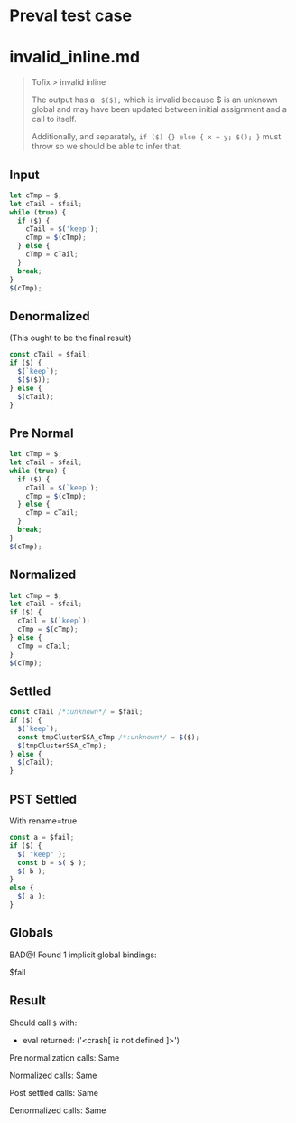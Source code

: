 # Preval test case

# invalid_inline.md

> Tofix > invalid inline
>
> The output has a ` $($);` which is invalid because $ is an unknown global
> and may have been updated between initial assignment and a call to itself.
>
> Additionally, and separately, `if ($) {} else { x = y; $(); }` must throw
> so we should be able to infer that.

## Input

`````js filename=intro
let cTmp = $;
let cTail = $fail;
while (true) {
  if ($) {
    cTail = $('keep');
    cTmp = $(cTmp);
  } else {
    cTmp = cTail;
  }
  break;
}
$(cTmp);
`````

## Denormalized
(This ought to be the final result)

`````js filename=intro
const cTail = $fail;
if ($) {
  $(`keep`);
  $($($));
} else {
  $(cTail);
}
`````

## Pre Normal


`````js filename=intro
let cTmp = $;
let cTail = $fail;
while (true) {
  if ($) {
    cTail = $(`keep`);
    cTmp = $(cTmp);
  } else {
    cTmp = cTail;
  }
  break;
}
$(cTmp);
`````

## Normalized


`````js filename=intro
let cTmp = $;
let cTail = $fail;
if ($) {
  cTail = $(`keep`);
  cTmp = $(cTmp);
} else {
  cTmp = cTail;
}
$(cTmp);
`````

## Settled


`````js filename=intro
const cTail /*:unknown*/ = $fail;
if ($) {
  $(`keep`);
  const tmpClusterSSA_cTmp /*:unknown*/ = $($);
  $(tmpClusterSSA_cTmp);
} else {
  $(cTail);
}
`````

## PST Settled
With rename=true

`````js filename=intro
const a = $fail;
if ($) {
  $( "keep" );
  const b = $( $ );
  $( b );
}
else {
  $( a );
}
`````

## Globals

BAD@! Found 1 implicit global bindings:

$fail

## Result

Should call `$` with:
 - eval returned: ('<crash[ <ref> is not defined ]>')

Pre normalization calls: Same

Normalized calls: Same

Post settled calls: Same

Denormalized calls: Same
